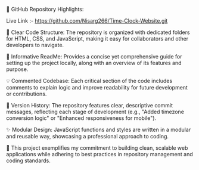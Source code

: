 📜 GitHub Repository Highlights:

Live Link :- https://github.com/Nisarg266/Time-Clock-Website.git

🧱 Clear Code Structure:
The repository is organized with dedicated folders for HTML, CSS, and JavaScript, making it easy for collaborators and other developers to navigate.

📝 Informative ReadMe:
Provides a concise yet comprehensive guide for setting up the project locally, along with an overview of its features and purpose.

💡 Commented Codebase:
Each critical section of the code includes comments to explain logic and improve readability for future development or contributions.

🔄 Version History:
The repository features clear, descriptive commit messages, reflecting each stage of development (e.g., "Added timezone conversion logic" or "Enhanced responsiveness for mobile").

✨ Modular Design:
JavaScript functions and styles are written in a modular and reusable way, showcasing a professional approach to coding.

🚀 This project exemplifies my commitment to building clean, scalable web applications while adhering to best practices in repository management and coding standards.

